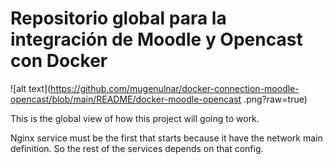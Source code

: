 # Repositorio global para la integración de Moodle y Opencast con Docker

![alt text](https://github.com/mugenulnar/docker-connection-moodle-opencast/blob/main/README/docker-moodle-opencast .png?raw=true)

This is the global view of how this project will going to work.

Nginx service must be the first that starts because it have the network main definition. So the rest of the services depends on that config.